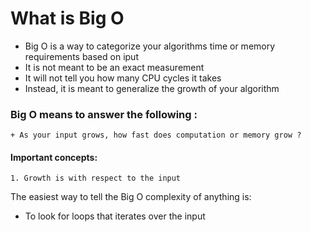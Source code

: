# What is Big O

+ Big O is a way to categorize your algorithms time or memory requirements based on iput
+ It is not meant to be an exact measurement
+ It will not tell you how many CPU cycles it takes
+ Instead, it is meant to generalize the growth of your algorithm

### Big O means to answer the following :
    + As your input grows, how fast does computation or memory grow ?


#### Important concepts:
    1. Growth is with respect to the input

The easiest way to tell the Big O complexity of anything is:
+ To look for loops that iterates over the input
